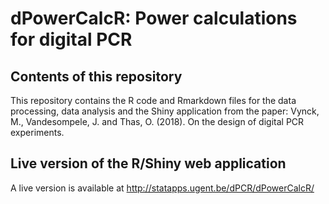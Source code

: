 # dPowerCalcR: Power calculations for digital PCR

## Contents of this repository

This repository contains the R code and Rmarkdown files for the data processing, data analysis and the Shiny application from the paper:
Vynck, M., Vandesompele, J. and Thas, O. (2018). On the design of digital PCR experiments.

## Live version of the R/Shiny web application

A live version is available at http://statapps.ugent.be/dPCR/dPowerCalcR/
